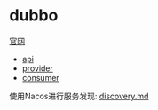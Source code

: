 # dubbo
[官网](https://cn.dubbo.apache.org/zh-cn/)

- [api](../../middleware/nacos/nacos-dubbo-api/src/main/java/com/example/nacos/server/Server.java)
- [provider](../../middleware/nacos/nacos-dubbo-provider/src/main/java/com/example/nacos/provider/ServerImpl.java)
- [consumer](../../middleware/nacos/nacos-dubbo-consumer/src/main/java/com/example/nacos/consumer/TestController.java)

使用Nacos进行服务发现: [discovery.md](../../middleware/nacos/discovery.md)